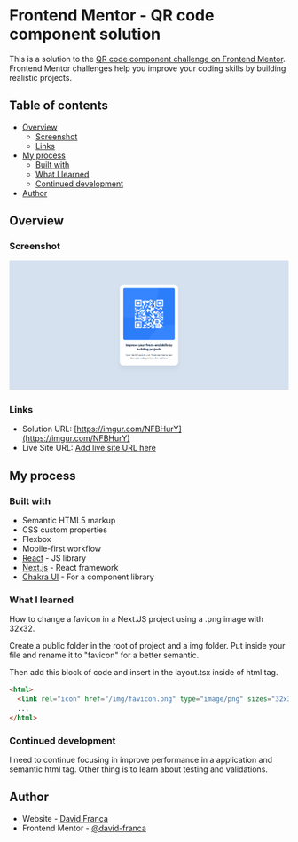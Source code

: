 # Frontend Mentor - QR code component solution

This is a solution to the [QR code component challenge on Frontend Mentor](https://www.frontendmentor.io/challenges/qr-code-component-iux_sIO_H). Frontend Mentor challenges help you improve your coding skills by building realistic projects.

## Table of contents

- [Overview](#overview)
  - [Screenshot](#screenshot)
  - [Links](#links)
- [My process](#my-process)
  - [Built with](#built-with)
  - [What I learned](#what-i-learned)
  - [Continued development](#continued-development)
- [Author](#author)

## Overview

### Screenshot

![](./public/img/screenshot.png)

### Links

- Solution URL: [https://imgur.com/NFBHurY](https://imgur.com/NFBHurY)
- Live Site URL: [Add live site URL here](https://your-live-site-url.com)

## My process

### Built with

- Semantic HTML5 markup
- CSS custom properties
- Flexbox
- Mobile-first workflow
- [React](https://reactjs.org/) - JS library
- [Next.js](https://nextjs.org/) - React framework
- [Chakra UI](https://v2.chakra-ui.com/) - For a component library

### What I learned

How to change a favicon in a Next.JS project using a .png image with 32x32.

Create a public folder in the root of project and a img folder. Put inside your file and rename it to "favicon" for a better semantic.

Then add this block of code and insert in the layout.tsx inside of html tag.

```html
<html>
  <link rel="icon" href="/img/favicon.png" type="image/png" sizes="32x32" />
  ...
</html>
```

### Continued development

I need to continue focusing in improve performance in a application and semantic html tag. Other thing is to learn about testing and validations.

## Author

- Website - [David França](https://davidfranca.vercel.app/)
- Frontend Mentor - [@david-franca](https://www.frontendmentor.io/profile/david-franca)
